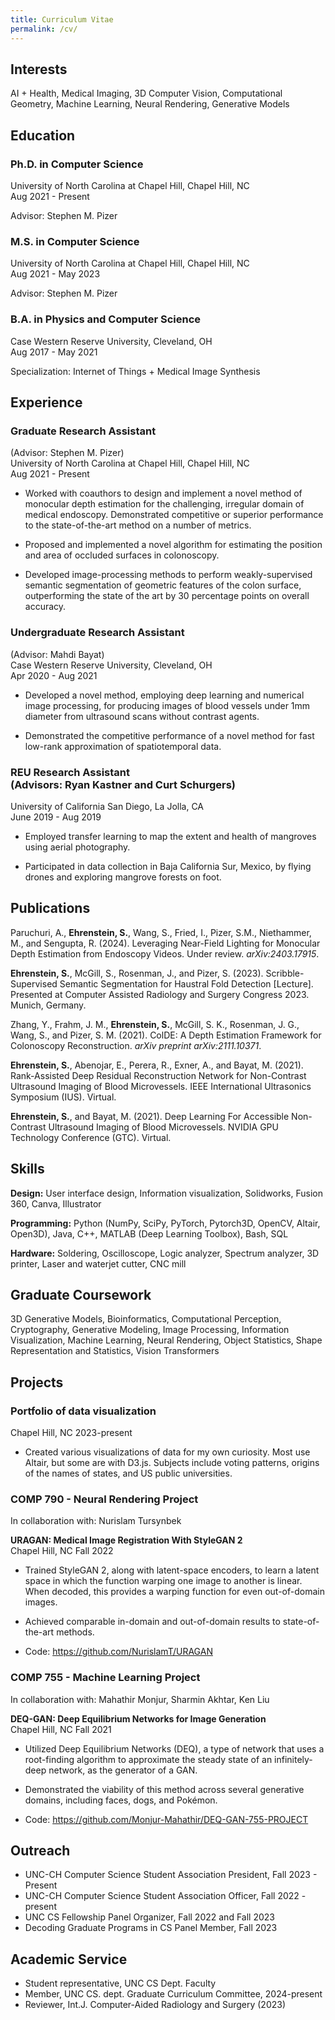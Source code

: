 ```yaml
---
title: Curriculum Vitae
permalink: /cv/
---
```

## Interests
AI + Health, Medical Imaging, 3D Computer Vision, Computational
Geometry, Machine Learning, Neural Rendering, Generative Models

## Education
### Ph.D. in Computer Science
University of North Carolina at Chapel Hill, Chapel Hill, NC<br>
Aug 2021 - Present

Advisor: Stephen M. Pizer

### M.S. in Computer Science
University of North Carolina at Chapel Hill, Chapel Hill, NC<br>Aug 2021 - May 2023

Advisor: Stephen M. Pizer

### B.A. in Physics and Computer Science
Case Western Reserve University, Cleveland, OH<br>
Aug 2017 - May 2021

Specialization: Internet of Things + Medical Image Synthesis

## Experience
### Graduate Research Assistant 
(Advisor: Stephen M. Pizer)<br>
University of North Carolina at Chapel Hill, Chapel Hill, NC<br>Aug 2021 - Present

- Worked with coauthors to design and implement a novel method of
monocular depth estimation for the challenging, irregular domain of medical endoscopy. Demonstrated competitive or superior performance to the state-of-the-art method on a number of
metrics.

- Proposed and implemented a novel algorithm for estimating the position
and area of occluded surfaces in colonoscopy.

- Developed image-processing methods to perform weakly-supervised semantic
segmentation of geometric features of the colon surface, outperforming
the state of the art by 30 percentage points on overall accuracy.

### Undergraduate Research Assistant<br>
(Advisor: Mahdi Bayat)<br>Case Western
Reserve University, Cleveland, OH<br> Apr 2020 - Aug 2021

- Developed a novel method, employing deep learning and numerical image
processing, for producing images of blood vessels under 1mm diameter
from ultrasound scans without contrast agents.

- Demonstrated the competitive performance of a novel method for fast
low-rank approximation of spatiotemporal data.

### REU Research Assistant<br>(Advisors: Ryan Kastner and Curt Schurgers)
University of California San Diego, La Jolla, CA<br>June 2019 - Aug 2019

- Employed transfer learning to map the extent and health of mangroves
using aerial photography.

- Participated in data collection in Baja California Sur, Mexico, by
flying drones and exploring mangrove forests on foot.

## Publications
Paruchuri, A., **Ehrenstein, S.**, Wang, S., Fried, I., Pizer, S.M.,
Niethammer, M., and Sengupta, R. (2024). Leveraging Near-Field Lighting
for Monocular Depth Estimation from Endoscopy Videos. Under review.
*arXiv:2403.17915*.

**Ehrenstein, S.**, McGill, S., Rosenman, J., and Pizer, S. (2023).
Scribble-Supervised Semantic Segmentation for Haustral Fold Detection
\[Lecture\]. Presented at Computer Assisted Radiology and Surgery
Congress 2023. Munich, Germany.

Zhang, Y., Frahm, J. M., **Ehrenstein, S.**, McGill, S. K., Rosenman, J.
G., Wang, S., and Pizer, S. M. (2021). ColDE: A Depth Estimation
Framework for Colonoscopy Reconstruction. *arXiv preprint
arXiv:2111.10371*.

**Ehrenstein, S.**, Abenojar, E., Perera, R., Exner, A., and Bayat, M.
(2021). Rank-Assisted Deep Residual Reconstruction Network for
Non-Contrast Ultrasound Imaging of Blood Microvessels. IEEE
International Ultrasonics Symposium (IUS). Virtual.

**Ehrenstein, S.**, and Bayat, M. (2021). Deep Learning For Accessible
Non-Contrast Ultrasound Imaging of Blood Microvessels. NVIDIA GPU
Technology Conference (GTC). Virtual.

## Skills
**Design:** User interface design, Information visualization, Solidworks,
Fusion 360, Canva, Illustrator

**Programming:** Python (NumPy, SciPy, PyTorch, Pytorch3D, OpenCV, Altair,
Open3D), Java, C++, MATLAB (Deep Learning Toolbox), Bash, SQL

**Hardware:** Soldering, Oscilloscope, Logic analyzer, Spectrum analyzer, 3D
printer, Laser and waterjet cutter, CNC mill

## Graduate Coursework
3D Generative Models, Bioinformatics, Computational Perception,
Cryptography, Generative Modeling, Image Processing, Information
Visualization, Machine Learning, Neural Rendering, Object Statistics,
Shape Representation and Statistics, Vision Transformers

## Projects
### Portfolio of data visualization
Chapel Hill, NC 2023-present

- Created various visualizations of data for my own curiosity. Most use
Altair, but some are with D3.js. Subjects include voting patterns, origins of the names of states, and US
public universities.

### COMP 790 - Neural Rendering Project
In collaboration with: Nurislam
Tursynbek

**URAGAN: Medical Image Registration
With StyleGAN 2**<br>Chapel Hill, NC Fall 2022

- Trained StyleGAN 2, along with latent-space encoders, to learn a latent
space in which the function warping one image to another is linear. When
decoded, this provides a warping function for even out-of-domain images.

- Achieved comparable in-domain and out-of-domain results to
state-of-the-art methods.

- Code: <https://github.com/NurislamT/URAGAN>

### COMP 755 - Machine Learning Project
In collaboration with: Mahathir
Monjur, Sharmin Akhtar, Ken Liu

**DEQ-GAN: Deep
Equilibrium Networks for Image Generation**
<br>Chapel Hill, NC Fall 2021

- Utilized Deep Equilibrium Networks (DEQ), a type of network that uses a
root-finding algorithm to approximate the steady state of an
infinitely-deep network, as the generator of a GAN.

- Demonstrated the viability of this method across several generative
domains, including faces, dogs, and Pokémon.

- Code: <https://github.com/Monjur-Mahathir/DEQ-GAN-755-PROJECT>

## Outreach
- UNC-CH Computer Science Student Association President, Fall
2023 - Present
- UNC-CH Computer Science Student Association Officer, Fall
2022 - present
- UNC CS Fellowship Panel Organizer, Fall 2022 and Fall
2023 
- Decoding Graduate Programs in CS Panel Member, Fall 2023 

## Academic Service
- Student representative, UNC CS Dept. Faculty
- Member, UNC CS.
dept. Graduate Curriculum Committee, 2024-present
- Reviewer, Int.J. Computer-Aided
Radiology and Surgery (2023)